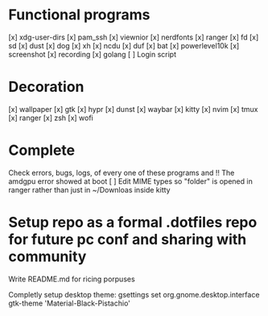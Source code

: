 # Functional programs
[x] xdg-user-dirs
[x] pam_ssh
[x] viewnior
[x] nerdfonts
[x] ranger
[x] fd
[x] sd
[x] dust
[x] dog
[x] xh
[x] ncdu
[x] duf
[x] bat
[x] powerlevel10k
[x] screenshot
[x] recording
[x] golang
[ ] Login script

# Decoration
[x] wallpaper
[x] gtk
[x] hypr
[x] dunst
[x] waybar
[x] kitty
[x] nvim
[x] tmux
[x] ranger
[x] zsh
[x] wofi

# Complete
Check errors, bugs, logs, of every one of these programs and
!! The amdgpu error showed at boot
[ ] Edit MIME types so "folder" is opened in ranger rather than just in ~/Downloas inside kitty

# Setup repo as a formal .dotfiles repo for future pc conf and sharing with community
Write README.md for ricing porpuses

Completly setup desktop theme:
gsettings set org.gnome.desktop.interface gtk-theme 'Material-Black-Pistachio'
